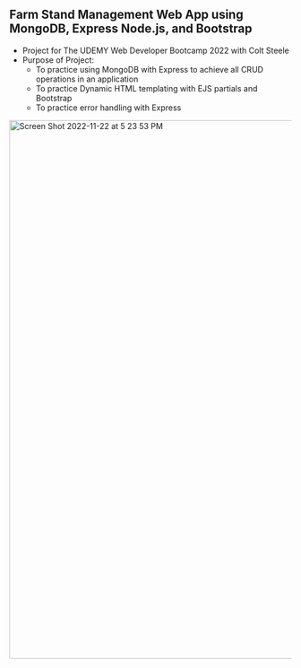 ## Farm Stand Management Web App using MongoDB, Express Node.js, and Bootstrap
- Project for The UDEMY Web Developer Bootcamp 2022 with Colt Steele
- Purpose of Project:
  - To practice using MongoDB with Express to achieve all CRUD operations in an application
  - To practice Dynamic HTML templating with EJS partials and Bootstrap
  - To practice error handling with Express

<img width="961" alt="Screen Shot 2022-11-22 at 5 23 53 PM" src="https://user-images.githubusercontent.com/47541514/203452638-85c6d0b7-afac-488e-b5ee-16b3099aead3.png">
